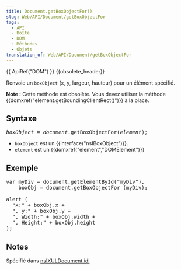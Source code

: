 ```yaml
---
title: Document.getBoxObjectFor()
slug: Web/API/Document/getBoxObjectFor
tags:
  - API
  - Boîte
  - DOM
  - Méthodes
  - Objets
translation_of: Web/API/Document/getBoxObjectFor
---
```

<p>{{ ApiRef("DOM") }} {{obsolete_header}}</p>

<p>Renvoie un <code>boxObject</code> (x, y, largeur, hauteur) pour un élément spécifié.</p>

<div class="note">
  <p><strong>Note :</strong> Cette méthode est obsolète. Vous devez utiliser la méthode {{domxref("element.getBoundingClientRect()")}} à la place.</p>
</div>

<h2 id="Syntax">Syntaxe</h2>

<pre class="syntaxbox"><var>boxObject</var> = <var>document</var>.getBoxObjectFor(<var>element</var>);
</pre>

<ul>
 <li><code>boxObject</code> est un {{interface("nsIBoxObject")}}.</li>
 <li><code>element</code> est un {{domxref("element","DOMElement")}}</li>
</ul>

<h2 id="Example">Exemple</h2>

<pre class="brush:js">var myDiv = document.getElementById("myDiv"),
    boxObj = document.getBoxObjectFor (myDiv);

alert (
  "x:" + boxObj.x +
  ", y:" + boxObj.y +
  ", Width:" + boxObj.width +
  ", Height:" + boxObj.height
);</pre>

<h2 id="Notes">Notes</h2>

<p>Spécifié dans <a href="http://mxr.mozilla.org/mozilla-central/source/dom/interfaces/xul/nsIDOMXULDocument.idl">nsIXULDocument.idl</a></p>
